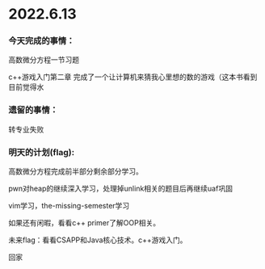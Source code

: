 # 2022.6.13

### 今天完成的事情：

高数微分方程一节习题

c++游戏入门第二章 完成了一个让计算机来猜我心里想的数的游戏（这本书看到目前觉得水

### 遗留的事情：

转专业失败

### 明天的计划(flag):

高数微分方程完成前半部分剩余部分学习。

pwn对heap的继续深入学习，处理掉unlink相关的题目后再继续uaf巩固

vim学习，the-missing-semester学习

如果还有闲暇，看看c++ primer了解OOP相关。

未来flag：看看CSAPP和Java核心技术。c++游戏入门。

回家

